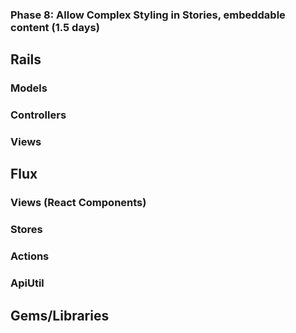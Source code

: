 ### Phase 8: Allow Complex Styling in Stories, embeddable content (1.5 days)

## Rails
### Models

### Controllers

### Views

## Flux
### Views (React Components)

### Stores

### Actions

### ApiUtil

## Gems/Libraries
